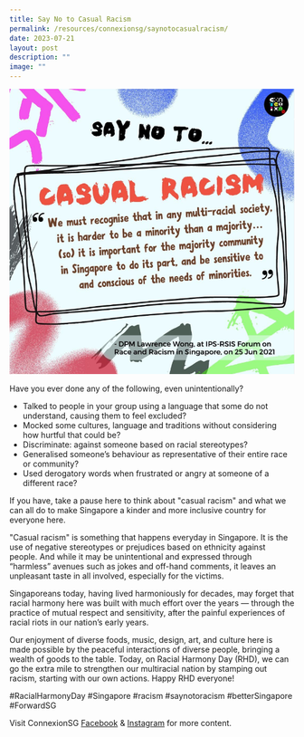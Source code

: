 ```yaml
---
title: Say No to Casual Racism
permalink: /resources/connexionsg/saynotocasualracism/
date: 2023-07-21
layout: post
description: ""
image: ""
---
```

![](/images/connexionsg/2023/casual%20racism.png)

Have you ever done any of the following, even unintentionally?
- Talked to people in your group using a language that some do not understand, causing them to feel excluded?
- Mocked some cultures, language and traditions without considering how hurtful that could be?
- Discriminate: against someone based on racial stereotypes?
- Generalised someone’s behaviour as representative of their entire race or community?
- Used derogatory words when frustrated or angry at someone of a different race?

If you have, take a pause here to think about "casual racism" and what we can all do to make Singapore a kinder and more inclusive country for everyone here.

"Casual racism" is something that happens everyday in Singapore. It is the use of negative stereotypes or prejudices based on ethnicity against people. And while it may be unintentional and expressed through “harmless” avenues such as jokes and off-hand comments, it leaves an unpleasant taste in all involved, especially for the victims.

Singaporeans today, having lived harmoniously for decades, may forget that racial harmony here was built with much effort over the years — through the practice of mutual respect and sensitivity, after the painful experiences of racial riots in our nation’s early years.

Our enjoyment of diverse foods, music, design, art, and culture here is made possible by the peaceful interactions of diverse people, bringing a wealth of goods to the table. Today, on Racial Harmony Day (RHD), we can go the extra mile to strengthen our multiracial nation by stamping out racism, starting with our own actions. Happy RHD everyone!

#RacialHarmonyDay #Singapore #racism #saynotoracism #betterSingapore #ForwardSG

Visit ConnexionSG <a target="_blank" href="https://www.facebook.com/ConnexionSG">Facebook</a> &amp; <a target="_blank" href="https://www.instagram.com/connexionsg/">Instagram</a> for more content.